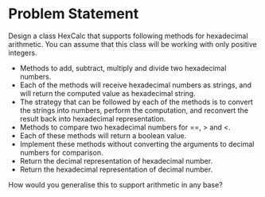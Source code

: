 # Problem Statement
Design a class HexCalc that supports following methods for hexadecimal arithmetic. 
You can assume that this class will be working with only positive integers.

- Methods to add, subtract, multiply and divide two hexadecimal numbers. 
- Each of the methods will receive hexadecimal numbers as strings, and will return the computed value as hexadecimal string. 
- The strategy that can be followed by each of the methods is to convert the strings into numbers, perform the computation, and reconvert the result back into hexadecimal representation.
- Methods to compare two hexadecimal numbers for ==, > and <. 
- Each of these methods will return a boolean value. 
- Implement these methods without converting the arguments to decimal numbers for comparison.
- Return the decimal representation of hexadecimal number.
- Return the hexadecimal representation of decimal number.

How would you generalise this to support arithmetic in any base?
